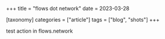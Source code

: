 +++
title = "flows dot network"
date = 2023-03-28

[taxonomy]
categories = ["article"]
tags = ["blog", "shots"]
+++

test action
in flows.network
